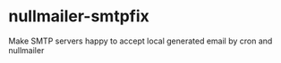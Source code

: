 # nullmailer-smtpfix
Make SMTP servers happy to accept local generated email by cron and nullmailer
